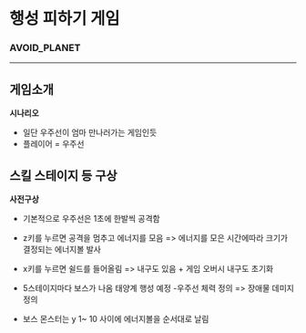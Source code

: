 # 행성 피하기 게임

### AVOID_PLANET

---

## 게임소개

**시나리오**

- 일단 우주선이 엄마 만나러가는 게임인듯
- 플레이어 = 우주선

## 스킬 스테이지 등 구상

**사전구상**

- 기본적으로 우주선은 1초에 한발씩 공격함

- z키를 누르면 공격을 멈추고 에너지를 모음 => 에너지를 모은 시간에따라 크기가 결정되는 에너지볼 발사

- x키를 누르면 쉴드를 들어올림 => 내구도 있음 + 게임 오버시 내구도 초기화

- 5스테이지마다 보스가 나옴 태양계 행성 예정 -우주선 체력 정의 => 장애물 데미지 정의

- 보스 몬스터는 y 1~ 10 사이에 에너지볼을 순서대로 날림

